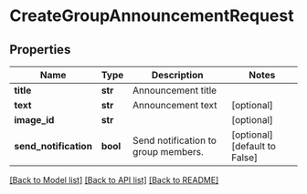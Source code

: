 # CreateGroupAnnouncementRequest


## Properties
Name | Type | Description | Notes
------------ | ------------- | ------------- | -------------
**title** | **str** | Announcement title | 
**text** | **str** | Announcement text | [optional] 
**image_id** | **str** |  | [optional] 
**send_notification** | **bool** | Send notification to group members. | [optional] [default to False]

[[Back to Model list]](../README.md#documentation-for-models) [[Back to API list]](../README.md#documentation-for-api-endpoints) [[Back to README]](../README.md)


